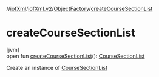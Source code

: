 //[iofXml](../../../index.md)/[iofXml.v2](../index.md)/[ObjectFactory](index.md)/[createCourseSectionList](create-course-section-list.md)

# createCourseSectionList

[jvm]\
open fun [createCourseSectionList](create-course-section-list.md)(): [CourseSectionList](../-course-section-list/index.md)

Create an instance of [CourseSectionList](../-course-section-list/index.md)
